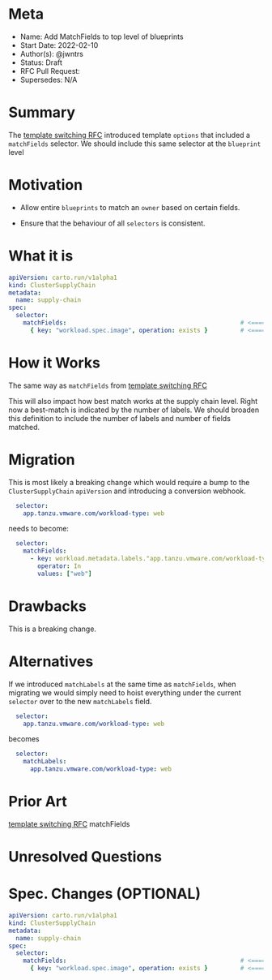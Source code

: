 # Meta
[meta]: #meta
- Name: Add MatchFields to top level of blueprints
- Start Date: 2022-02-10
- Author(s): @jwntrs
- Status: Draft
- RFC Pull Request:
- Supersedes: N/A

# Summary
[summary]: #summary

The [template switching RFC](https://github.com/vmware-tanzu/cartographer/pull/75) introduced template `options` that included a `matchFields` selector. We should include this same selector at the `blueprint` level

# Motivation
[motivation]: #motivation

- Allow entire `blueprints` to match an `owner` based on certain fields.

- Ensure that the behaviour of all `selectors` is consistent.

# What it is
[what-it-is]: #what-it-is

```yaml
apiVersion: carto.run/v1alpha1
kind: ClusterSupplyChain
metadata:
  name: supply-chain
spec:
  selector:
    matchFields:                                                # <=========== add this
      { key: "workload.spec.image", operation: exists }         # <=========== 
```

# How it Works
[how-it-works]: #how-it-works

The same way as `matchFields` from [template switching RFC](https://github.com/vmware-tanzu/cartographer/pull/75)

This will also impact how best match works at the supply chain level. Right now a best-match is indicated by the number of labels. We should broaden this definition to include the number of labels and number of fields matched.

# Migration
[migration]: #migration

This is most likely a breaking change which would require a bump to the `ClusterSupplyChain` `apiVersion` and introducing a conversion webhook.

```yaml
  selector:
    app.tanzu.vmware.com/workload-type: web
```

needs to become:

```yaml
  selector:
    matchFields:
      - key: workload.metadata.labels."app.tanzu.vmware.com/workload-type"
        operator: In
        values: ["web"]
```


# Drawbacks
[drawbacks]: #drawbacks

This is a breaking change.

# Alternatives
[alternatives]: #alternatives

If we introduced `matchLabels` at the same time as `matchFields`, when migrating we would simply need to hoist everything under the current `selector` over to the new `matchLabels` field.

```yaml
  selector:
    app.tanzu.vmware.com/workload-type: web
```

becomes

```yaml
  selector:
    matchLabels:
      app.tanzu.vmware.com/workload-type: web
```


# Prior Art
[prior-art]: #prior-art

[template switching RFC](https://github.com/vmware-tanzu/cartographer/pull/75) matchFields

# Unresolved Questions
[unresolved-questions]: #unresolved-questions



# Spec. Changes (OPTIONAL)
[spec-changes]: #spec-changes

```yaml
apiVersion: carto.run/v1alpha1
kind: ClusterSupplyChain
metadata:
  name: supply-chain
spec:
  selector:
    matchFields:                                                # <=========== add this
      { key: "workload.spec.image", operation: exists }         # <=========== 
```

